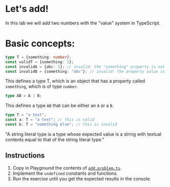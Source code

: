 # Let's add!

In this lab we will add two numbers with the "value" system in TypeScript.

# Basic concepts:

```ts
type T = {something: number};
const validT = {something: 1};
const invalidA = {abc: 1}; // invalid: the "something" property is not found
const invalidB = {something: "abc"}; // invalid: the property value is not a number
```
This defines a type T, which is an object that has a property called `something`, which is of type `number`.

```ts
type AB = A | B;
```
This defines a type `AB` that can be either an `A` or a `B`.

```ts
type T = "a text";
const a: T = "a text"; // this is valid
const b: T = "something else"; // this is invalid
```
"A string literal type is a type whose expected value is a string with textual contents equal to that of the string literal type."



## Instructions

1. Copy in Playground the contents of [`add.problem.ts`](add.problem.ts).
1. Implement the `undefined` constants and functions.
1. Run the exercise until you get the expected results in the console.
